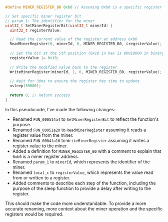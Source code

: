 ```c
#define MINER_REGISTER_B0 0xb0 // Assuming 0xb0 is a specific register for the miner operation

// Set specific miner register bit
// param_1: The identifier for the miner
uint32_t SetMinerRegisterBit(uint32_t minerId) {
  uint32_t registerValue;

  // Read the current value of the register at address 0xb0
  ReadMinerRegister(0, minerId, 0, MINER_REGISTER_B0, &registerValue);
  
  // Set the bit at the 5th position (0x10 in hex is 00010000 in binary)
  registerValue |= 0x10;
  
  // Write the modified value back to the register
  WriteMinerRegister(minerId, 1, 0, MINER_REGISTER_B0, registerValue);
  
  // Wait for 30ms to ensure the register has time to update
  usleep(30000);
  
  return 0; // Return success
}
```

In this pseudocode, I've made the following changes:
- Renamed `FUN_000514a4` to `SetMinerRegisterBit` to reflect the function's purpose.
- Renamed `FUN_00051a20` to `ReadMinerRegister` assuming it reads a register value from the miner.
- Renamed `FUN_0004fa10` to `WriteMinerRegister` assuming it writes a register value to the miner.
- Added a definition for `MINER_REGISTER_B0` with a comment to explain that `0xb0` is a miner register address.
- Renamed `param_1` to `minerId`, which represents the identifier of the miner.
- Renamed `local_c` to `registerValue`, which represents the value read from or written to a register.
- Added comments to describe each step of the function, including the purpose of the sleep function to provide a delay after writing to the register.

This should make the code more understandable. To provide a more accurate renaming, more context about the miner operation and the specific registers would be required.